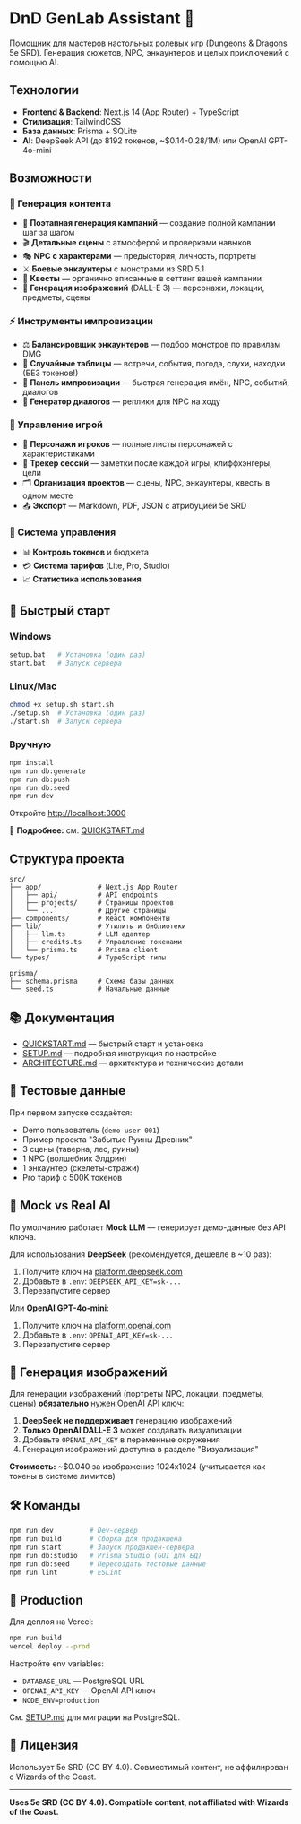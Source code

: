 # DnD GenLab Assistant 🎲

Помощник для мастеров настольных ролевых игр (Dungeons & Dragons 5e SRD). Генерация сюжетов, NPC, энкаунтеров и целых приключений с помощью AI.

## Технологии

- **Frontend & Backend**: Next.js 14 (App Router) + TypeScript
- **Стилизация**: TailwindCSS
- **База данных**: Prisma + SQLite
- **AI**: DeepSeek API (до 8192 токенов, ~$0.14-0.28/1M) или OpenAI GPT-4o-mini

## Возможности

### 🎯 Генерация контента
- 🚀 **Поэтапная генерация кампаний** — создание полной кампании шаг за шагом
- 🎬 **Детальные сцены** с атмосферой и проверками навыков
- 🎭 **NPC с характерами** — предыстория, личность, портреты
- ⚔️ **Боевые энкаунтеры** с монстрами из SRD 5.1
- 📜 **Квесты** — органично вписанные в сеттинг вашей кампании
- 🎨 **Генерация изображений** (DALL-E 3) — персонажи, локации, предметы, сцены

### ⚡ Инструменты импровизации
- ⚖️ **Балансировщик энкаунтеров** — подбор монстров по правилам DMG
- 🎲 **Случайные таблицы** — встречи, события, погода, слухи, находки (БЕЗ токенов!)
- 🏃 **Панель импровизации** — быстрая генерация имён, NPC, событий, диалогов
- 💬 **Генератор диалогов** — реплики для NPC на ходу

### 📝 Управление игрой
- 👥 **Персонажи игроков** — полные листы персонажей с характеристиками
- 📖 **Трекер сессий** — заметки после каждой игры, клиффхэнгеры, цели
- 🗂️ **Организация проектов** — сцены, NPC, энкаунтеры, квесты в одном месте
- 📤 **Экспорт** — Markdown, PDF, JSON с атрибуцией 5e SRD

### 💼 Система управления
- 📊 **Контроль токенов** и бюджета
- 💳 **Система тарифов** (Lite, Pro, Studio)
- 📈 **Статистика использования**

## 🚀 Быстрый старт

### Windows

```bash
setup.bat   # Установка (один раз)
start.bat   # Запуск сервера
```

### Linux/Mac

```bash
chmod +x setup.sh start.sh
./setup.sh  # Установка (один раз)
./start.sh  # Запуск сервера
```

### Вручную

```bash
npm install
npm run db:generate
npm run db:push
npm run db:seed
npm run dev
```

Откройте [http://localhost:3000](http://localhost:3000)

📖 **Подробнее:** см. [QUICKSTART.md](QUICKSTART.md)

## Структура проекта

```
src/
├── app/              # Next.js App Router
│   ├── api/          # API endpoints
│   ├── projects/     # Страницы проектов
│   └── ...           # Другие страницы
├── components/       # React компоненты
├── lib/              # Утилиты и библиотеки
│   ├── llm.ts        # LLM адаптер
│   ├── credits.ts    # Управление токенами
│   └── prisma.ts     # Prisma client
└── types/            # TypeScript типы

prisma/
├── schema.prisma     # Схема базы данных
└── seed.ts           # Начальные данные
```

## 📚 Документация

- [QUICKSTART.md](QUICKSTART.md) — быстрый старт и установка
- [SETUP.md](SETUP.md) — подробная инструкция по настройке
- [ARCHITECTURE.md](ARCHITECTURE.md) — архитектура и технические детали

## 🧪 Тестовые данные

При первом запуске создаётся:
- Demo пользователь (`demo-user-001`)
- Пример проекта "Забытые Руины Древних"
- 3 сцены (таверна, лес, руины)
- 1 NPC (волшебник Элдрин)
- 1 энкаунтер (скелеты-стражи)
- Pro тариф с 500K токенов

## 🤖 Mock vs Real AI

По умолчанию работает **Mock LLM** — генерирует демо-данные без API ключа.

Для использования **DeepSeek** (рекомендуется, дешевле в ~10 раз):
1. Получите ключ на [platform.deepseek.com](https://platform.deepseek.com)
2. Добавьте в `.env`: `DEEPSEEK_API_KEY=sk-...`
3. Перезапустите сервер

Или **OpenAI GPT-4o-mini**:
1. Получите ключ на [platform.openai.com](https://platform.openai.com)
2. Добавьте в `.env`: `OPENAI_API_KEY=sk-...`
3. Перезапустите сервер

## 🎨 Генерация изображений

Для генерации изображений (портреты NPC, локации, предметы, сцены) **обязательно** нужен OpenAI API ключ:

1. **DeepSeek не поддерживает** генерацию изображений
2. **Только OpenAI DALL-E 3** может создавать визуализации
3. Добавьте `OPENAI_API_KEY` в переменные окружения
4. Генерация изображений доступна в разделе "Визуализация"

**Стоимость:** ~$0.040 за изображение 1024x1024 (учитывается как токены в системе лимитов)

## 🛠️ Команды

```bash
npm run dev         # Dev-сервер
npm run build       # Сборка для продакшена
npm run start       # Запуск продакшен-сервера
npm run db:studio   # Prisma Studio (GUI для БД)
npm run db:seed     # Пересоздать тестовые данные
npm run lint        # ESLint
```

## 🚢 Production

Для деплоя на Vercel:

```bash
npm run build
vercel deploy --prod
```

Настройте env variables:
- `DATABASE_URL` — PostgreSQL URL
- `OPENAI_API_KEY` — OpenAI API ключ
- `NODE_ENV=production`

См. [SETUP.md](SETUP.md) для миграции на PostgreSQL.

## 📄 Лицензия

Использует 5e SRD (CC BY 4.0). Совместимый контент, не аффилирован с Wizards of the Coast.

---

**Uses 5e SRD (CC BY 4.0). Compatible content, not affiliated with Wizards of the Coast.**

